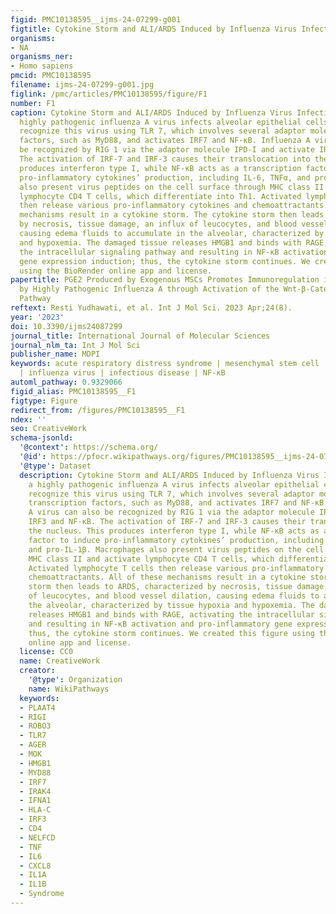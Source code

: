 ```yaml
---
figid: PMC10138595__ijms-24-07299-g001
figtitle: Cytokine Storm and ALI/ARDS Induced by Influenza Virus Infection
organisms:
- NA
organisms_ner:
- Homo sapiens
pmcid: PMC10138595
filename: ijms-24-07299-g001.jpg
figlink: /pmc/articles/PMC10138595/figure/F1
number: F1
caption: Cytokine Storm and ALI/ARDS Induced by Influenza Virus Infection. When a
  highly pathogenic influenza A virus infects alveolar epithelial cells, macrophages
  recognize this virus using TLR 7, which involves several adaptor molecules and transcription
  factors, such as MyD88, and activates IRF7 and NF-κB. Influenza A virus can also
  be recognized by RIG 1 via the adaptor molecule IPD-I and activate IRF3 and NF-κB.
  The activation of IRF-7 and IRF-3 causes their translocation into the nucleus. This
  produces interferon type I, while NF-κB acts as a transcription factor to induce
  pro-inflammatory cytokines’ production, including IL-6, TNFα, and pro-IL-1β. Macrophages
  also present virus peptides on the cell surface through MHC class II and activate
  lymphocyte CD4 T cells, which differentiate into Th1. Activated lymphocyte T cells
  then release various pro-inflammatory cytokines and chemoattractants. All of these
  mechanisms result in a cytokine storm. The cytokine storm then leads to ARDS, characterized
  by necrosis, tissue damage, an influx of leucocytes, and blood vessel dilation,
  causing edema fluids to accumulate in the alveolar, characterized by tissue hypoxia
  and hypoxemia. The damaged tissue releases HMGB1 and binds with RAGE, activating
  the intracellular signaling pathway and resulting in NF-κB activation and pro-inflammatory
  gene expression induction; thus, the cytokine storm continues. We created this figure
  using the BioRender online app and license.
papertitle: PGE2 Produced by Exogenous MSCs Promotes Immunoregulation in ARDS Induced
  by Highly Pathogenic Influenza A through Activation of the Wnt-β-Catenin Signaling
  Pathway
reftext: Resti Yudhawati, et al. Int J Mol Sci. 2023 Apr;24(8).
year: '2023'
doi: 10.3390/ijms24087299
journal_title: International Journal of Molecular Sciences
journal_nlm_ta: Int J Mol Sci
publisher_name: MDPI
keywords: acute respiratory distress syndrome | mesenchymal stem cell | PGE2 | β-catenin
  | influenza virus | infectious disease | NF-κB
automl_pathway: 0.9329066
figid_alias: PMC10138595__F1
figtype: Figure
redirect_from: /figures/PMC10138595__F1
ndex: ''
seo: CreativeWork
schema-jsonld:
  '@context': https://schema.org/
  '@id': https://pfocr.wikipathways.org/figures/PMC10138595__ijms-24-07299-g001.html
  '@type': Dataset
  description: Cytokine Storm and ALI/ARDS Induced by Influenza Virus Infection. When
    a highly pathogenic influenza A virus infects alveolar epithelial cells, macrophages
    recognize this virus using TLR 7, which involves several adaptor molecules and
    transcription factors, such as MyD88, and activates IRF7 and NF-κB. Influenza
    A virus can also be recognized by RIG 1 via the adaptor molecule IPD-I and activate
    IRF3 and NF-κB. The activation of IRF-7 and IRF-3 causes their translocation into
    the nucleus. This produces interferon type I, while NF-κB acts as a transcription
    factor to induce pro-inflammatory cytokines’ production, including IL-6, TNFα,
    and pro-IL-1β. Macrophages also present virus peptides on the cell surface through
    MHC class II and activate lymphocyte CD4 T cells, which differentiate into Th1.
    Activated lymphocyte T cells then release various pro-inflammatory cytokines and
    chemoattractants. All of these mechanisms result in a cytokine storm. The cytokine
    storm then leads to ARDS, characterized by necrosis, tissue damage, an influx
    of leucocytes, and blood vessel dilation, causing edema fluids to accumulate in
    the alveolar, characterized by tissue hypoxia and hypoxemia. The damaged tissue
    releases HMGB1 and binds with RAGE, activating the intracellular signaling pathway
    and resulting in NF-κB activation and pro-inflammatory gene expression induction;
    thus, the cytokine storm continues. We created this figure using the BioRender
    online app and license.
  license: CC0
  name: CreativeWork
  creator:
    '@type': Organization
    name: WikiPathways
  keywords:
  - PLAAT4
  - RIGI
  - ROBO3
  - TLR7
  - AGER
  - MOK
  - HMGB1
  - MYD88
  - IRF7
  - IRAK4
  - IFNA1
  - HLA-C
  - IRF3
  - CD4
  - NELFCD
  - TNF
  - IL6
  - CXCL8
  - IL1A
  - IL1B
  - Syndrome
---
```

